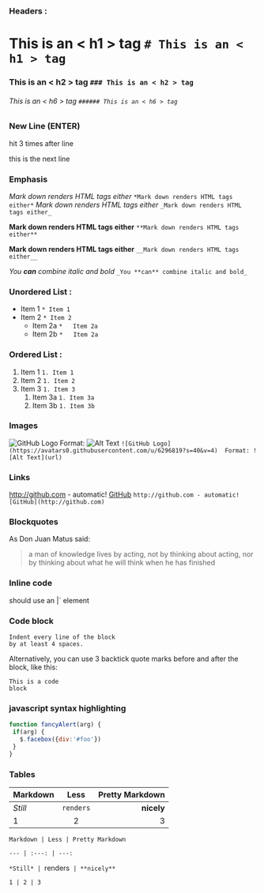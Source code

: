 ### Headers : 
 # This is an < h1 > tag    `# This is an < h1 > tag  ` 
 ### This is an < h2 > tag   `### This is an < h2 > tag ` 
 ###### This is an < h6 > tag   `###### This is an < h6 > tag` 
### New Line (ENTER)
 hit <Enter> 3 times after line 

this is the next line

### Emphasis
   *Mark down renders HTML tags either*    ` *Mark down renders HTML tags either* ` 
   _Mark down renders HTML tags either_   `_Mark down renders HTML tags either_`

**Mark down renders HTML tags either**  `**Mark down renders HTML tags either**` 

__Mark down renders HTML tags either__  `__Mark down renders HTML tags either__`

_You **can** combine italic and bold_   `_You **can** combine italic and bold_` 
### Unordered List : 
 * Item 1    `* Item 1 `
 * Item 2    `* Item 2`
   * Item 2a `*   Item 2a`
   * Item 2b `*   Item 2a`
### Ordered List : 
 1. Item 1 `1. Item 1`
 1. Item 2 `1. Item 2 `
 1. Item 3 `1. Item 3`
    1. Item 3a `1. Item 3a`
    1. Item 3b `1. Item 3b`
### Images
  ![GitHub Logo](https://avatars0.githubusercontent.com/u/6296819?s=40&v=4) 
  Format: ![Alt Text](url)  `![GitHub Logo](https://avatars0.githubusercontent.com/u/6296819?s=40&v=4) 
  Format: ![Alt Text](url) `
### Links
  http://github.com - automatic! 
 [GitHub](http://github.com)  `http://github.com - automatic! 
 [GitHub](http://github.com)`
### Blockquotes
 As Don Juan Matus said: 
 > a man of knowledge lives by acting, not by thinking about acting,
 > nor by thinking about what he will think when he has finished 
### Inline code
 should use an |<addr>` element 
### Code block
    Indent every line of the block 
    by at least 4 spaces.
	
  Alternatively, you can use 3 backtick quote marks before and after the block, like this:
```
This is a code 
block
```
### javascript syntax highlighting
 ```javascript
function fancyAlert(arg) {
  if(arg) {
    $.facebox({div:'#foo'})
  }
}
```
### Tables
Markdown | Less | Pretty Markdown
--- | :---: | ---:               
*Still* | `renders` | **nicely** 
1 | 2 | 3                       

  `Markdown | Less | Pretty Markdown `
  
  `--- | :---: | ---:`
  
  `*Still* | `renders` | **nicely**`
  
  `1 | 2 | 3`
